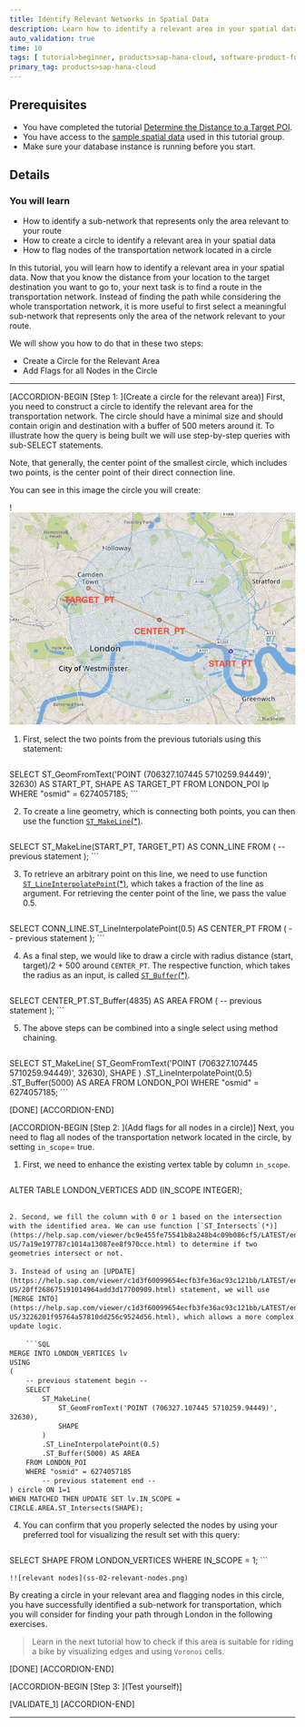 ```yaml
---
title: Identify Relevant Networks in Spatial Data
description: Learn how to identify a relevant area in your spatial data in SAP HANA Cloud, SAP HANA database.
auto_validation: true
time: 10
tags: [ tutorial>beginner, products>sap-hana-cloud, software-product-function>sap-hana-spatial, software-product-function>sap-hana-cloud\,-sap-hana-database, software-product-function>sap-hana-multi-model-processing]
primary_tag: products>sap-hana-cloud
---
```


## Prerequisites
- You have completed the tutorial [Determine the Distance to a Target POI](hana-cloud-smart-multi-model-4).
- You have access to the [sample spatial data](https://github.com/SAP-samples/teched2020-DAT260/blob/main/exercises/data/DAT260.tar.gz) used in this tutorial group.
- Make sure your database instance is running before you start.


## Details
### You will learn
- How to identify a sub-network that represents only the area relevant to your route
- How to create a circle to identify a relevant area in your spatial data
- How to flag nodes of the transportation network located in a circle


In this tutorial, you will learn how to identify a relevant area in your spatial data.
Now that you know the distance from your location to the target destination you want to go to, your next task is to find a route in the transportation network. Instead of finding the path while considering the whole transportation network, it is more useful to first select a meaningful sub-network that represents only the area of the network relevant to your route.

We will show you how to do that in these two steps:

-	Create a Circle for the Relevant Area
-	Add Flags for all Nodes in the Circle


---

[ACCORDION-BEGIN [Step 1: ](Create a circle for the relevant area)]
First, you need to construct a circle to identify the relevant area for the transportation network. The circle should have a minimal size and should contain origin and destination with a buffer of 500 meters around it. To illustrate how the query is being built we will use step-by-step queries with sub-SELECT statements.

Note, that generally, the center point of the smallest circle, which includes two points, is the center point of their direct connection line.

You can see in this image the circle you will create:

!![transportation area](ss-01-transportation-area.png)

1. First, select the two points from the previous tutorials using this statement:

    ```SQL
SELECT
	ST_GeomFromText('POINT (706327.107445 5710259.94449)', 32630) AS START_PT,
	SHAPE AS TARGET_PT
FROM LONDON_POI lp
WHERE "osmid" = 6274057185;
    ```



2. To create a line geometry, which is connecting both points, you can then use the function [`ST_MakeLine`(*)](https://help.sap.com/viewer/bc9e455fe75541b8a248b4c09b086cf5/LATEST/en-US/57758b2af95346db9a478a53ec2c4ccb.html).

    ```SQL
SELECT ST_MakeLine(START_PT, TARGET_PT) AS CONN_LINE
FROM
(
	-- previous statement
);
    ```

3. To retrieve an arbitrary point on this line, we need to use function [`ST_LineInterpolatePoint`(*)](https://help.sap.com/viewer/bc9e455fe75541b8a248b4c09b086cf5/LATEST/en-US/c8efe60825514403865090fdf1dc1550.html), which takes a fraction of the line as argument. For retrieving the center point of the line, we pass the value 0.5.

    ```SQL
SELECT CONN_LINE.ST_LineInterpolatePoint(0.5) AS CENTER_PT
FROM
(
	-- previous statement
);
    ```

4. As a final step, we would like to draw a circle with radius distance (start, target)/2 + 500 around `CENTER_PT`. The respective function, which takes the radius as an input, is called [`ST_Buffer`(*)](https://help.sap.com/viewer/bc9e455fe75541b8a248b4c09b086cf5/LATEST/en-US/010c53e227a94966bb009d52d9ec47a2.html).

    ```SQL
SELECT CENTER_PT.ST_Buffer(4835) AS AREA
FROM
(
    -- previous statement
);
    ```

5. The above steps can be combined into a single select using method chaining.

    ```SQL
SELECT
    ST_MakeLine(
        ST_GeomFromText('POINT (706327.107445 5710259.94449)', 32630),
        SHAPE
    )
    .ST_LineInterpolatePoint(0.5)
    .ST_Buffer(5000) AS AREA
FROM LONDON_POI
WHERE "osmid" = 6274057185;
    ```

[DONE]
[ACCORDION-END]

[ACCORDION-BEGIN [Step 2: ](Add flags for all nodes in a circle)]
Next, you need to flag all nodes of the transportation network located in the circle, by setting `in_scope`= true.

1. First, we need to enhance the existing vertex table by column `in_scope`.

    ```SQL
ALTER TABLE LONDON_VERTICES ADD (IN_SCOPE INTEGER);
```

2. Second, we fill the column with 0 or 1 based on the intersection with the identified area. We can use function [`ST_Intersects`(*)](https://help.sap.com/viewer/bc9e455fe75541b8a248b4c09b086cf5/LATEST/en-US/7a19e197787c1014a13087ee8f970cce.html) to determine if two geometries intersect or not.

3. Instead of using an [UPDATE](https://help.sap.com/viewer/c1d3f60099654ecfb3fe36ac93c121bb/LATEST/en-US/20ff268675191014964add3d17700909.html) statement, we will use [MERGE INTO](https://help.sap.com/viewer/c1d3f60099654ecfb3fe36ac93c121bb/LATEST/en-US/3226201f95764a57810dd256c9524d56.html), which allows a more complex update logic.

    ```SQL
MERGE INTO LONDON_VERTICES lv
USING
(
	-- previous statement begin --
	SELECT
    	ST_MakeLine(
        	ST_GeomFromText('POINT (706327.107445 5710259.94449)', 32630),
        	SHAPE
    	)
    	.ST_LineInterpolatePoint(0.5)
    	.ST_Buffer(5000) AS AREA
	FROM LONDON_POI
	WHERE "osmid" = 6274057185
    	-- previous statement end --
) circle ON 1=1
WHEN MATCHED THEN UPDATE SET lv.IN_SCOPE = CIRCLE.AREA.ST_Intersects(SHAPE);
```

4. You can confirm that you properly selected the nodes by using your preferred tool for visualizing the result set with this query:

    ```SQL
SELECT SHAPE FROM LONDON_VERTICES WHERE IN_SCOPE = 1;
    ```

    !![relevant nodes](ss-02-relevant-nodes.png)

By creating a circle in your relevant area and flagging nodes in this circle, you have successfully identified a sub-network for transportation, which you will consider for finding your path through London in the following exercises.

> Learn in the next tutorial how to check if this area is suitable for riding a bike by visualizing edges and using `Voronoi` cells.



[DONE]
[ACCORDION-END]


[ACCORDION-BEGIN [Step 3: ](Test yourself)]



[VALIDATE_1]
[ACCORDION-END]

---
